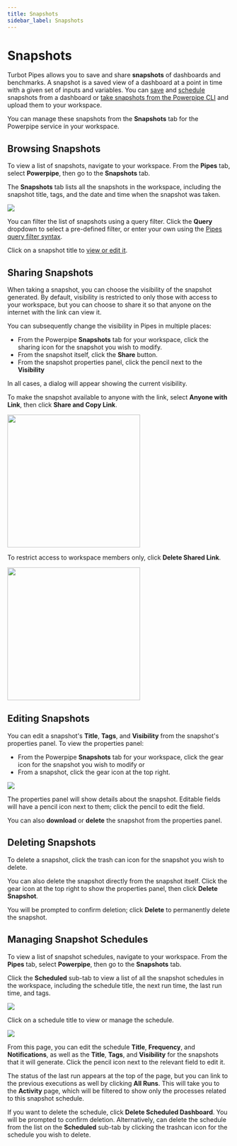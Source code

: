 ```yaml
---
title: Snapshots
sidebar_label: Snapshots
---
```



# Snapshots

Turbot Pipes allows you to save and share **snapshots** of dashboards and benchmarks.  A snapshot is
a saved view of a dashboard at a point in time with a given set of inputs and
variables.  You can [save](/pipes/docs/using/powerpipe/dashboards#saving-snapshots) and [schedule](/pipes/docs/using/powerpipe/dashboards#scheduling-snapshots) snapshots from a dashboard or [take snapshots from the Powerpipe CLI](https://powerpipe.io/docs/run/snapshots/batch-snapshots) and upload them to your workspace.

You can manage these snapshots from the **Snapshots** tab for the Powerpipe service in your workspace.

## Browsing Snapshots

To view a list of snapshots, navigate to your workspace.  From the **Pipes** tab, select **Powerpipe**, then go to the **Snapshots** tab.

The **Snapshots** tab lists all the snapshots in the workspace, including the snapshot title, tags, and the date and time when the snapshot was taken.  

![](/images/docs/pipes/powerpipe/powerpipe_snapshots_list.png)


You can filter the list of snapshots using a query filter.  Click the **Query** dropdown to select a pre-defined filter, or enter your own using the [Pipes query filter syntax](/pipes/docs/reference/query-filter#syntax).


Click on a snapshot title to [view or edit it](#editing-snapshots).


## Sharing Snapshots

When taking a snapshot, you can choose the visibility of the snapshot generated. By default, visibility is restricted to only those with access to your workspace, but you can choose to share it so that anyone on the internet with the link can view it.

You can subsequently change the visibility in Pipes in multiple places:
- From the Powerpipe **Snapshots** tab for your workspace, click the sharing icon for the snapshot you wish to modify. 
- From the snapshot itself, click the **Share** button.
- From the snapshot properties panel, click the pencil next to the **Visibility**

In all cases, a dialog will appear showing the current visibility.  

To make the snapshot available to anyone with the link, select **Anyone with Link**, then click **Share and Copy Link**.  


<img src="/images/docs/pipes/powerpipe/powerpipe_snapshot_share.png" width="300pt"/>
<br />


To restrict access to workspace members only, click **Delete Shared Link**.



<img src="/images/docs/pipes/powerpipe/powerpipe_snapshot_unshare.png" width="300pt"/>


## Editing Snapshots

You can edit a snapshot's **Title**, **Tags**, and **Visibility** from the snapshot's properties panel.  To view the properties panel:
- From the Powerpipe **Snapshots** tab for your workspace, click the gear icon for the snapshot you wish to modify or
- From a snapshot, click the gear icon at the top right.


![](/images/docs/pipes/powerpipe/powerpipe_snapshot_property_panel.png)


The properties panel will show details about the snapshot. Editable fields will have a pencil icon next to them; click the pencil to edit the field.

You can also **download** or **delete** the snapshot from the properties panel.


## Deleting Snapshots
To delete a snapshot, click the trash can icon for the snapshot you wish to delete. 

You can also delete the snapshot directly from the snapshot itself.  Click the gear icon at the top right to show the properties panel, then click **Delete Snapshot**.  

You will be prompted to confirm deletion; click **Delete** to permanently delete the snapshot.


## Managing Snapshot Schedules

To view a list of snapshot schedules, navigate to your workspace.  From the **Pipes** tab, select **Powerpipe**, then go to the **Snapshots** tab.  

Click the **Scheduled** sub-tab to view a list of all the snapshot schedules in the workspace, including the schedule title, the next run time, the last run time, and tags.

![](/images/docs/pipes/powerpipe/powerpipe_snapshot_schedules_list.png)


Click on a schedule title to view or manage the schedule.

![](/images/docs/pipes/powerpipe/powerpipe_snapshot_schedule_detail.png)

From this page, you can edit the schedule **Title**, **Frequency**, and **Notifications**, as well as the **Title**, **Tags**, and **Visibility** for the snapshots that it will generate.  Click the pencil icon next to the relevant field to edit it.

The status of the last run appears at the top of the page, but you can link to the previous executions as well by clicking **All Runs**. This will take you to the **Activity** page, which will be filtered to show only the processes related to this snapshot schedule.

If you want to delete the schedule, click **Delete Scheduled Dashboard**.  You will be prompted to confirm deletion. Alternatively, can delete the schedule from the list on the **Scheduled** sub-tab by clicking the trashcan icon for the schedule you wish to delete.
